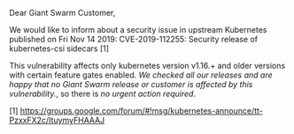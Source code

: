 Dear Giant Swarm Customer,

We would like to inform about a security issue in upstream  Kubernetes published on Fri Nov 14 2019:
CVE-2019-112255: Security release of kubernetes-csi sidecars [1]

This vulnerability affects only kubernetes version v1.16.+ and older versions with certain feature gates enabled.
*We checked all our releases and are happy that no Giant Swarm release or customer is affected by this vulnerability.*,
so there is *no urgent action required*.

[1] https://groups.google.com/forum/#!msg/kubernetes-announce/tt-PzxxFX2c/ItuymyFHAAAJ
